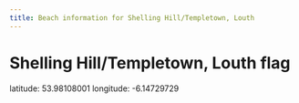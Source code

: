 ```yaml
---
title: Beach information for Shelling Hill/Templetown, Louth
---
```

# Shelling Hill/Templetown, Louth <span class="material-icons blue-flag">flag</span>

<div class="location-info">latitude: 53.98108001 longitude: -6.14729729</div>
<div id="met-eireann-warnings" onload="get_met_eireann_warnings(EI19)"></div>
<div></div>
